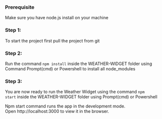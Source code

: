 ### Prerequisite
Make sure you have node.js install on your machine

### Step 1: 
To start the project first pull the project from git

### Step 2: 
Run the command `npm install` inside the WEATHER-WIDGET folder using Command Prompt(cmd) or Powershell to install all node_modules

### Step 3: 
You are now ready to run the Weather Widget using the command `npm start` inside the WEATHER-WIDGET folder using Prompt(cmd) or Powershell
 
Npm start command runs the app in the development mode.\
Open http://localhost:3000 to view it in the browser.


